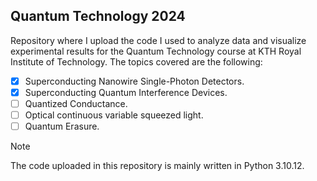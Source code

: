 ## Quantum Technology 2024
Repository where I upload the code I used to analyze data and visualize experimental results for the Quantum Technology course at KTH Royal Institute of Technology. The topics covered are the following:
- [x] Superconducting Nanowire Single-Photon Detectors.
- [x] Superconducting Quantum Interference Devices.
- [ ] Quantized Conductance.
- [ ] Optical continuous variable squeezed light.
- [ ] Quantum Erasure.

> [!NOTE]
> The code uploaded in this repository is mainly written in Python 3.10.12. 
